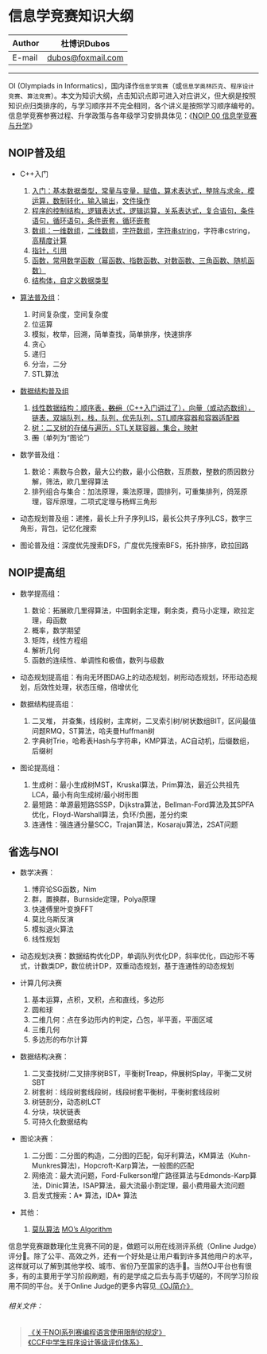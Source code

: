 信息学竞赛知识大纲
======

|Author|杜博识Dubos|
|---|---|
|E-mail|dubos@foxmail.com|

------  

OI (Olympiads in Informatics)，国内译作`信息学竞赛`（或`信息学奥林匹克`、`程序设计竞赛`、`算法竞赛`）。本文为知识大纲，点击知识点即可进入对应讲义，但大纲是按照知识点归类排序的，与学习顺序并不完全相同，各个讲义是按照学习顺序编号的。信息学竞赛参赛过程、升学政策与各年级学习安排具体见：《[NOIP 00 信息学竞赛与升学](/NOIP%2000%20信息学竞赛与升学.md)》


## NOIP普及组  
* C++入门
	1. [入门：基本数据类型，常量与变量，赋值，算术表达式，整除与求余，模运算，数制转化，输入输出][NOIP 01 a]，[文件操作][NOIP 01 b]
	3. [程序的控制结构，逻辑表达式，逻辑运算，关系表达式，复合语句，条件语句，循环语句，条件嵌套，循环嵌套][NOIP 02]
	4. [数组：一维数组][NOIP 03 a]，[二维数组][NOIP 03 b]，[字符数组][NOIP 03 c]，[字符串string][NOIP 03 d]，字符串cstring，[高精度计算][NOIP 03 f]
	5. [指针，引用][NOIP 04]
	5. [函数，常用数学函数（幂函数、指数函数、对数函数、三角函数、随机函数）][NOIP 05 a]
	6. [结构体，自定义数据类型][NOIP 06]

* [算法普及组][NOIP 07 a]：
	1. 时间复杂度，空间复杂度
	2. 位运算
	3. 模拟，枚举，回溯，简单查找，简单排序，快速排序
	4. 贪心
	5. 递归
	6. 分治，二分
	7. STL算法  

* [数据结构普及组][NOIP 08 a]
	1. [线性数据结构：顺序表，~~数组~~（C++入门讲过了），向量（或动态数组），链表，双端队列，栈，队列，优先队列，STL顺序容器和容器适配器][NOIP 08 b]
	2. [树：二叉树的存储与遍历，STL关联容器，集合，映射][NOIP 08 c] 
	3. ~~图~~（单列为“图论”）

* 数学普及组：  
	1. 数论：素数与合数，最大公约数，最小公倍数，互质数，整数的质因数分解，筛法，欧几里得算法
	2. 排列组合与集合：加法原理，乘法原理，圆排列，可重集排列，鸽笼原理，容斥原理，二项式定理与杨辉三角形

* 动态规划普及组：递推，最长上升子序列LIS，最长公共子序列LCS，数字三角形，背包，记忆化搜索

* 图论普及组：深度优先搜索DFS，广度优先搜索BFS，拓扑排序，欧拉回路

## NOIP提高组  
 
* 数学提高组：
	1. 数论：拓展欧几里得算法，中国剩余定理，剩余类，费马小定理，欧拉定理，母函数
	2. 概率，数学期望
	3. 矩阵，线性方程组
	4. 解析几何
	5. 函数的连续性、单调性和极值，数列与级数

* 动态规划提高组：有向无环图DAG上的动态规划，树形动态规划，环形动态规划，后效性处理，状态压缩，倍增优化

* 数据结构提高组：
	1. 二叉堆， 并查集，线段树，主席树，二叉索引树/树状数组BIT，区间最值问题RMQ，ST算法，哈夫曼Huffman树  
	2. 字典树Trie，哈希表Hash与字符串，KMP算法，AC自动机，后缀数组，后缀树  

* 图论提高组：
	1. 生成树：最小生成树MST，Kruskal算法，Prim算法，最近公共祖先LCA，最小有向生成树/最小树形图  
	2. 最短路：单源最短路SSSP，Dijkstra算法，Bellman-Ford算法及其SPFA优化，Floyd-Warshall算法，负环/负圈，差分约束   
	3. 连通性：强连通分量SCC，Trajan算法，Kosaraju算法，2SAT问题

## 省选与NOI

* 数学决赛：
	1. 博弈论SG函数，Nim
	2. 群，置换群，Burnside定理，Polya原理
	3. 快速傅里叶变换FFT
	4. 莫比乌斯反演
	5. 模拟退火算法
	6. 线性规划

* 动态规划决赛：数据结构优化DP，单调队列优化DP，斜率优化，四边形不等式，计数类DP，数位统计DP，双重动态规划，基于连通性的动态规划

* 计算几何决赛
	1. 基本运算，点积，叉积，点和直线，多边形
	2. 圆和球
	3. 二维几何：点在多边形内的判定，凸包，半平面，平面区域
	4. 三维几何
	5. 多边形的布尔计算 

* 数据结构决赛：
	1. 二叉查找树/二叉排序树BST，平衡树Treap，伸展树Splay，平衡二叉树SBT
	2. 树套树：线段树套线段树，线段树套平衡树，平衡树套线段树  
	2. 树链剖分，动态树LCT  
	3. 分块，块状链表
	4. 可持久化数据结构

* 图论决赛：   
	1. 二分图：二分图的构造，二分图的匹配，匈牙利算法，KM算法（Kuhn-Munkres算法)，Hopcroft-Karp算法，一般图的匹配
	2. 网络流：最大流问题，Ford-Fulkerson增广路径算法与Edmonds-Karp算法，Dinic算法，ISAP算法，最大流最小割定理，最小费用最大流问题  
	3. 启发式搜索：A* 算法，IDA* 算法  
* 其他：
	1. [莫队算法][莫] [MO’s Algorithm][MO]

信息学竞赛跟数理化生竞赛不同的是，做题可以用在线测评系统（Online Judge）评分:100:。除了公平、高效之外，还有一个好处是让用户看到许多其他用户的水平，这样就可以了解到其他学校、城市、省份乃至国家的选手:raising_hand:。当然OJ平台也有很多，有的主要用于学习阶段刷题，有的是学成之后去与高手切磋的，不同学习阶段用不同的平台。关于Online Judge的更多内容见[《OJ简介》](/NOIP%2000%20OJ简介.md)

###### 相关文件：  
> [《关于NOI系列赛编程语言使用限制的规定》](http://www.noi.cn/about/rules/362-noi)  
> [《CCF中学生程序设计等级评价体系》](/CCF中学生程序设计等级评价体系.pdf)

[NOIP 01 a]:/NOIP%20Junior/NOIP%2001%20a%20C%2B%2B入门.cpp
[NOIP 01 b]:/NOIP%20Junior/NOIP%2001%20b%20文件.md
[NOIP 02]:/NOIP%20Junior/NOIP%2002%20程序的控制结构.cpp
[NOIP 03 a]:/NOIP%20Junior/NOIP%2003%20a%20一维数组.cpp
[NOIP 03 b]:/NOIP%20Junior/NOIP%2003%20b%20二维数组.cpp
[NOIP 03 c]:/NOIP%20Junior/NOIP%2003%20c%20字符数组.cpp
[NOIP 03 d]:/NOIP%20Junior/NOIP%2003%20d%20string字符串.cpp
[NOIP 03 f]:/NOIP%20Junior/NOIP%2003%20f%20高精度计算.cpp
[NOIP 04]:/NOIP%20Junior/NOIP%2004%20指针与引用.cpp
[NOIP 05 a]:/NOIP%20Junior/NOIP%2005%20a%20函数.cpp
[NOIP 06]:/NOIP%20Junior/NOIP%2006%20结构体.md
[NOIP 07 a]:/NOIP%20Junior/NOIP%2007%20a%20算法普及组.md
[NOIP 08 a]:/NOIP%20Junior/NOIP%2008%20a%20普及组数据结构.md
[NOIP 08 b]:/NOIP%20Junior/NOIP%2008%20b%20线性数据结构.md
[NOIP 08 c]:/NOIP%20Junior/NOIP%2008%20c%20树.md
[MO]:https://blog.anudeep2011.com/mos-algorithm/
[莫]:https://www.zhihu.com/question/27316467

